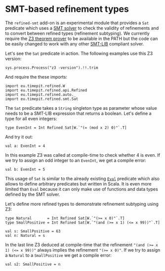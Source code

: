 # SMT-based refinement types

The `refined-smt` add-on is an experimental module that provides a
`Sat` predicate which uses a [SMT solver][SMT] to check the validity
of refinements and to convert between refined types (refinement
subtyping). We currently require the [Z3 theorem prover][Z3] to be
available in the PATH but the code can be easily changed to work with
any other [SMT-LIB][SMT-LIB] compliant solver.

Let's see the `Sat` predicate in action. The following examples use
this Z3 version:
```tut
sys.process.Process("z3 -version").!!.trim
```
And require the these imports:
```tut:silent
import eu.timepit.refined.W
import eu.timepit.refined.api.Refined
import eu.timepit.refined.auto._
import eu.timepit.refined.smt.Sat
```

The `Sat` predicate takes a `String` singleton type as parameter whose
value needs to be a SMT-LIB expression that returns a boolean. Let's
define a type for all even integers:
```tut
type EvenInt = Int Refined Sat[W.`"(= (mod x 2) 0)"`.T]
```
And try it out:
```tut
val a: EvenInt = 4
```
In this example Z3 was called at compile-time to check whether 4 is even.
If we try to assign an odd integer to an `EvenInt`, we get a compile error:
```tut:fail
val b: EvenInt = 5
```
This usage of `Sat` is similar to the already existing [`Eval`][Eval]
predicate which also allows to define arbitrary predicates but written in
Scala. It is even more limited than `Eval` because it can only make use
of functions and data types defined by the SMT solver.

Let's define more refined types to demonstrate refinement subtyping
using Z3:
```tut
type Natural       = Int Refined Sat[W.`"(>= x 0)"`.T]
type SmallPositive = Int Refined Sat[W.`"(and (>= x 1) (<= x 99))"`.T]

val s: SmallPositive = 63
val n: Natural = s
```
In the last line Z3 deduced at compile-time that the refinement
`"(and (>= x 1) (<= x 99))"` always implies the refinement `"(>= x 0)"`.
If we try to assign a `Natural` to a `SmallPositive` we get a compile error:
```tut:fail
val s2: SmallPositive = n
```

[Eval]: https://github.com/fthomas/refined/pull/82
[SMT]: https://en.wikipedia.org/wiki/Satisfiability_modulo_theories
[SMT-LIB]: http://smtlib.cs.uiowa.edu/language.shtml
[Z3]: https://github.com/Z3Prover/z3
